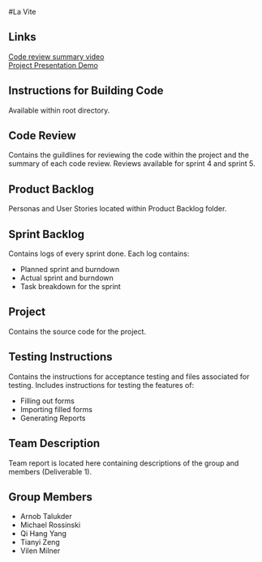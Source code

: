 #La Vite

## Links
[Code review summary video](https://www.youtube.com/watch?v=k8yWV0TAO9E)  
[Project Presentation Demo](https://www.youtube.com/watch?v=hYdYSuJaI3E)

## Instructions for Building Code
Available within root directory.

## Code Review
Contains the guildlines for reviewing the code within the project and the summary of each code review.
Reviews available for sprint 4 and sprint 5.

## Product Backlog
Personas and User Stories located within Product Backlog folder.

## Sprint Backlog
Contains logs of every sprint done.
Each log contains:

* Planned sprint and burndown
* Actual sprint and burndown
* Task breakdown for the sprint

## Project
Contains the source code for the project.

## Testing Instructions
Contains the instructions for acceptance testing and files associated for testing.
Includes instructions for testing the features of:

* Filling out forms
* Importing filled forms
* Generating Reports

## Team Description
Team report is located here containing descriptions of the group and members (Deliverable 1).

## Group Members
* Arnob Talukder
* Michael Rossinski
* Qi Hang Yang
* Tianyi Zeng
* Vilen Milner

